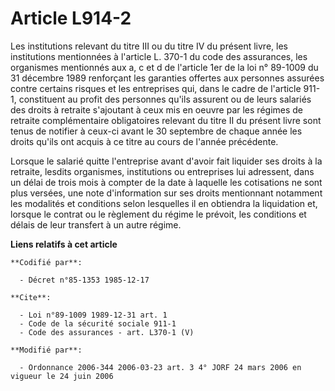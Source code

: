 # Article L914-2

Les institutions relevant du titre III ou du titre IV du présent livre, les institutions mentionnées à l'article L. 370-1 du
code des assurances, les organismes mentionnés aux a, c et d de l'article 1er de la loi n° 89-1009 du 31 décembre 1989
renforçant les garanties offertes aux personnes assurées contre certains risques et les entreprises qui, dans le cadre de
l'article 911-1, constituent au profit des personnes qu'ils assurent ou de leurs salariés des droits à retraite s'ajoutant à
ceux mis en oeuvre par les régimes de retraite complémentaire obligatoires relevant du titre II du présent livre sont tenus
de notifier à ceux-ci avant le 30 septembre de chaque année les droits qu'ils ont acquis à ce titre au cours de l'année
précédente.

Lorsque le salarié quitte l'entreprise avant d'avoir fait liquider ses droits à la retraite, lesdits organismes, institutions
ou entreprises lui adressent, dans un délai de trois mois à compter de la date à laquelle les cotisations ne sont plus
versées, une note d'information sur ses droits mentionnant notamment les modalités et conditions selon lesquelles il en
obtiendra la liquidation et, lorsque le contrat ou le règlement du régime le prévoit, les conditions et délais de leur
transfert à un autre régime.

**Liens relatifs à cet article**

	**Codifié par**:

	  - Décret n°85-1353 1985-12-17

	**Cite**:

	  - Loi n°89-1009 1989-12-31 art. 1
	  - Code de la sécurité sociale 911-1
	  - Code des assurances - art. L370-1 (V)

	**Modifié par**:

	  - Ordonnance 2006-344 2006-03-23 art. 3 4° JORF 24 mars 2006 en vigueur le 24 juin 2006
